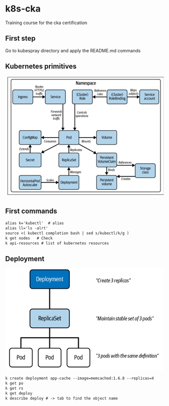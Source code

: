 # k8s-cka
Training course for the cka certification

## First step
Go to kubespray directory and apply the README.md commands

## Kubernetes primitives
![primitives](screenshot/kubernetes_primitives.png)

## First commands
```
alias k='kubectl'  # alias
alias ll='ls -alrt'
source <( kubectl completion bash | sed s/kubectl/k/g )
k get nodes   # Check
k api-resources # list of kubernetes resources
```

## Deployment
![deployment](screenshot/deployment_relationship.png)


```shell
k create deployment app-cache --image=memcached:1.6.8 --replicas=4
k get po 
k get rs
k get deploy
k describe deploy # -> tab to find the object name 
```